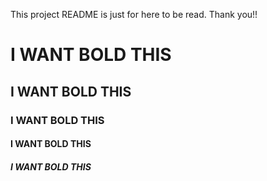 This project README is just for here to be read. Thank you!!

<h1>I WANT BOLD THIS</h1>
<h2>I WANT BOLD THIS</h2>
<h3>I WANT BOLD THIS</h3>
<h4>I WANT BOLD THIS</h4>
<h5>I WANT BOLD THIS</h5>
